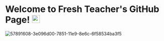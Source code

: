 # Welcome to Fresh Teacher's GitHub Page! <img src="https://user-images.githubusercontent.com/98003374/174715499-b3d1ef62-e650-44a1-92d9-664effbdc5c4.gif" width="25" height="25">

![57891608-3e096d00-7851-11e9-8e6c-6f58534ba3f5](https://user-images.githubusercontent.com/98003374/174715036-2f902193-ea9c-465c-9c22-30c27eebcdea.png)
